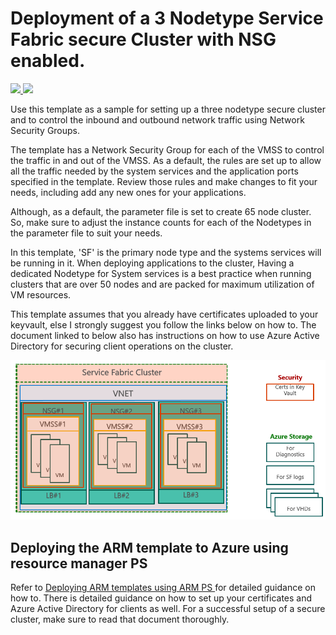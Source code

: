 # Deployment of a 3 Nodetype Service Fabric secure Cluster with NSG enabled.

<a href="https://portal.azure.com/#create/Microsoft.Template/uri/https%3A%2F%2Fraw.githubusercontent.com%2FAzure%2Fazure-quickstart-templates%2Fmaster%2Fservice-fabric-secure-nsg-cluster-65-node-3-nodetype%2Fazuredeploy.json" target="_blank">
    <img src="http://azuredeploy.net/deploybutton.png"/>
</a>
<a href="http://armviz.io/#/?load=https%3A%2F%2Fraw.githubusercontent.com%2FAzure%2Fazure-quickstart-templates%2Fmaster%2Fservice-fabric-secure-nsg-cluster-65-node-3-nodetype%2Fazuredeploy.json" target="_blank">
    <img src="http://armviz.io/visualizebutton.png"/>
</a>

Use this template as a sample for setting up a three nodetype secure cluster and to  control the inbound and outbound network traffic using Network Security Groups. 

The template has a Network Security Group for each of the VMSS to control the traffic in and out of the VMSS. As a default, the rules are set up to allow all the traffic needed by the system services and the application ports specified in the template. Review those rules and make changes to fit your needs, including add any new ones for your applications.

Although, as a default, the parameter file is set to create 65 node cluster. So, make sure to adjust the instance counts for each of the Nodetypes in the parameter file to suit your needs.

In this template, 'SF' is the primary node type and the systems services will be running in it. When deploying applications to the cluster, Having a dedicated Nodetype for System services is a best practice when running clusters that are over 50 nodes and are packed for maximum utilization of VM resources.

This template assumes that you already have certificates uploaded to your keyvault, else I strongly suggest you follow the links below on how to. The document linked to below also has instructions on how to use Azure Active Directory for securing client operations on the cluster. 

![Picture of the cluster resources][NSG]

## Deploying the ARM template to Azure using resource manager PS 

Refer to [Deploying ARM templates using ARM PS ](https://azure.microsoft.com/documentation/articles/service-fabric-cluster-creation-via-arm/) for detailed guidance on how to. There is detailed guidance on how to set up your certificates and Azure Active Directory for clients as well. For a successful setup of a secure cluster, make sure to read that document thoroughly. 


<!--Image references-->
[DownloadTemplate]: ./DownloadTemplate.png
[NSG]: ./NSG1.PNG



